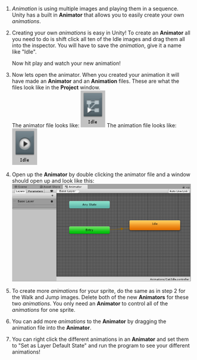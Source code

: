 1. *Animation* is using multiple images and playing them in a sequence. Unity has a built in **Animator** that allows you to easily create your own *animations*. 

2. Creating your own *animations* is easy in Unity! To create an **Animator** all you need to do is shift click all ten of the Idle images and drag them all into the inspector. You will have to save the *animation*, give it a name like "Idle". 

    Now hit play and watch your new animation!
    
3. Now lets open the animator. When you created your animation it will have made an **Animator** and an **Animation** files. These are what the files look like in the **Project** window.  
The animator file looks like: ![](/assets/animator.png) The animation file looks like: ![](/assets/animation.png)

4. Open up the **Animator** by double clicking the animator file and a window should open up and look like this: ![](/assets/animatorWindow.png)

5. To create more *animations* for your sprite, do the same as in step 2 for the Walk and Jump images. Delete both of the new **Animators** for these two *animations*. You only need an **Animator** to control all of the *animations* for one sprite.

6. You can add more *animations* to the **Animator** by dragging the animation file into the **Animator**.

7. You can right click the different animations in an **Animator** and set them to "Set as Layer Default State" and run the program to see your different animations!
